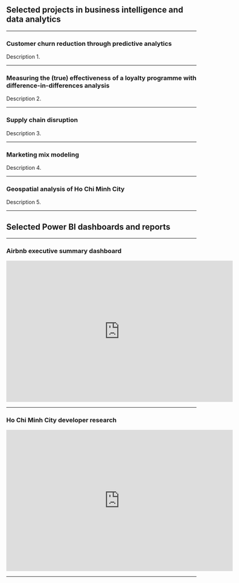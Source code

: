 ## Selected projects in business intelligence and data analytics

---

### Customer churn reduction through predictive analytics

Description 1.

---

### Measuring the (true) effectiveness of a loyalty programme with difference-in-differences analysis
Description 2.

---

### Supply chain disruption
Description 3.

---

### Marketing mix modeling
Description 4.

---

### Geospatial analysis of Ho Chi Minh City
Description 5.

---

## Selected Power BI dashboards and reports

---

### Airbnb executive summary dashboard

<iframe title="Airbnb Executive Summary Dashboard" width="600" height="373.5" src="https://app.powerbi.com/view?r=eyJrIjoiMjNmMmU2OTMtZGM5Zi00YjBhLWJhY2ItMWQ1Yzc3YzIwMDkyIiwidCI6ImZhOWNhMWYwLWU5MTktNGEyYi04NjU3LTZjM2E3NjBiY2NlMCIsImMiOjEwfQ%3D%3D" frameborder="0" allowFullScreen="true"></iframe>

---

### Ho Chi Minh City developer research

<iframe title="HCM Developer Research" width="600" height="373.5" src="https://app.powerbi.com/view?r=eyJrIjoiMWNmYjNlNmEtMDg1MC00YzI2LWE4ZmYtZjg2ODEzYWRiZjk4IiwidCI6ImZhOWNhMWYwLWU5MTktNGEyYi04NjU3LTZjM2E3NjBiY2NlMCIsImMiOjEwfQ%3D%3D" frameborder="0" allowFullScreen="true"></iframe>

---
